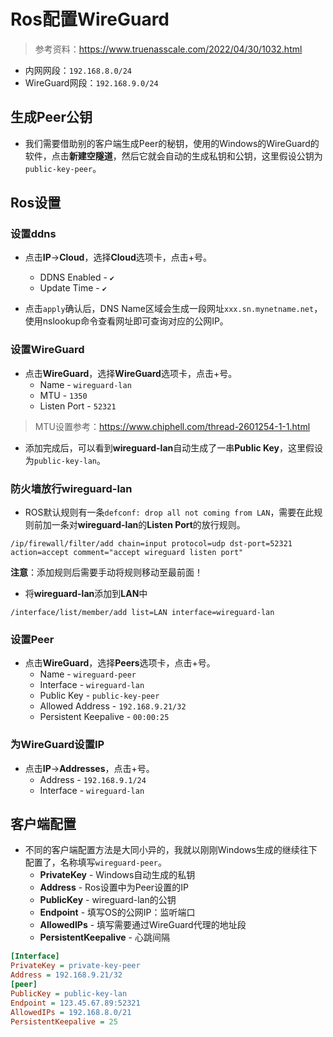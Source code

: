 # Ros配置WireGuard

> 参考资料：<https://www.truenasscale.com/2022/04/30/1032.html>

+ 内网网段：`192.168.8.0/24`
+ WireGuard网段：`192.168.9.0/24`

## 生成Peer公钥

+ 我们需要借助别的客户端生成Peer的秘钥，使用的Windows的WireGuard的软件，点击**新建空隧道**，然后它就会自动的生成私钥和公钥，这里假设公钥为`public-key-peer`。

## Ros设置

### 设置ddns

+ 点击**IP**->**Cloud**，选择**Cloud**选项卡，点击+号。
  + DDNS Enabled - `✔`
  + Update Time - `✔`

+ 点击`apply`确认后，DNS Name区域会生成一段网址`xxx.sn.mynetname.net`，使用nslookup命令查看网址即可查询对应的公网IP。

### 设置WireGuard

+ 点击**WireGuard**，选择**WireGuard**选项卡，点击+号。
  + Name - `wireguard-lan`
  + MTU - `1350`
  + Listen Port - `52321`

> MTU设置参考：<https://www.chiphell.com/thread-2601254-1-1.html>

+ 添加完成后，可以看到**wireguard-lan**自动生成了一串**Public Key**，这里假设为`public-key-lan`。

### 防火墙放行wireguard-lan

+ ROS默认规则有一条`defconf: drop all not coming from LAN`，需要在此规则前加一条对**wireguard-lan**的**Listen Port**的放行规则。

```shell
/ip/firewall/filter/add chain=input protocol=udp dst-port=52321 action=accept comment="accept wireguard listen port"
```

**注意**：添加规则后需要手动将规则移动至最前面！

+ 将**wireguard-lan**添加到**LAN**中

```shell
/interface/list/member/add list=LAN interface=wireguard-lan
```

### 设置Peer

+ 点击**WireGuard**，选择**Peers**选项卡，点击+号。
  + Name - `wireguard-peer`
  + Interface - `wireguard-lan`
  + Public Key - `public-key-peer`
  + Allowed Address - `192.168.9.21/32`
  + Persistent Keepalive - `00:00:25`

### 为WireGuard设置IP

+ 点击**IP**->**Addresses**，点击+号。
  + Address - `192.168.9.1/24`
  + Interface - `wireguard-lan`

## 客户端配置

+ 不同的客户端配置方法是大同小异的，我就以刚刚Windows生成的继续往下配置了，名称填写`wireguard-peer`。
  + **PrivateKey** - Windows自动生成的私钥
  + **Address** - Ros设置中为Peer设置的IP
  + **PublicKey** - wireguard-lan的公钥
  + **Endpoint** - 填写OS的公网IP：监听端口
  + **AllowedIPs** - 填写需要通过WireGuard代理的地址段
  + **PersistentKeepalive** - 心跳间隔

```ini
[Interface]
PrivateKey = private-key-peer
Address = 192.168.9.21/32
[peer]
PublicKey = public-key-lan
Endpoint = 123.45.67.89:52321
AllowedIPs = 192.168.8.0/21
PersistentKeepalive = 25
```
